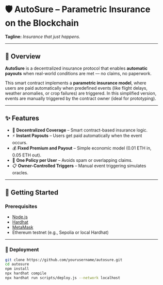 # 🛡️ AutoSure – Parametric Insurance on the Blockchain  
**Tagline:** *Insurance that just happens.*

---

## 📌 Overview

**AutoSure** is a decentralized insurance protocol that enables **automatic payouts** when real-world conditions are met — no claims, no paperwork.

This smart contract implements a **parametric insurance model**, where users are paid automatically when predefined events (like flight delays, weather anomalies, or crop failures) are triggered. In this simplified version, events are manually triggered by the contract owner (ideal for prototyping).

---

## ✨ Features

- 🔐 **Decentralized Coverage** – Smart contract-based insurance logic.
- ⚡ **Instant Payouts** – Users get paid automatically when the event occurs.
- 💰 **Fixed Premium and Payout** – Simple economic model (0.01 ETH in, 0.05 ETH out).
- 👤 **One Policy per User** – Avoids spam or overlapping claims.
- 📋 **Owner-Controlled Triggers** – Manual event triggering simulates oracles.

---

## 🚀 Getting Started

### Prerequisites

- [Node.js](https://nodejs.org/)
- [Hardhat](https://hardhat.org/)
- [MetaMask](https://metamask.io/)
- Ethereum testnet (e.g., Sepolia or local Hardhat)

---

### 🧱 Deployment

```bash
git clone https://github.com/yourusername/autosure.git
cd autosure
npm install
npx hardhat compile
npx hardhat run scripts/deploy.js --network localhost
```
